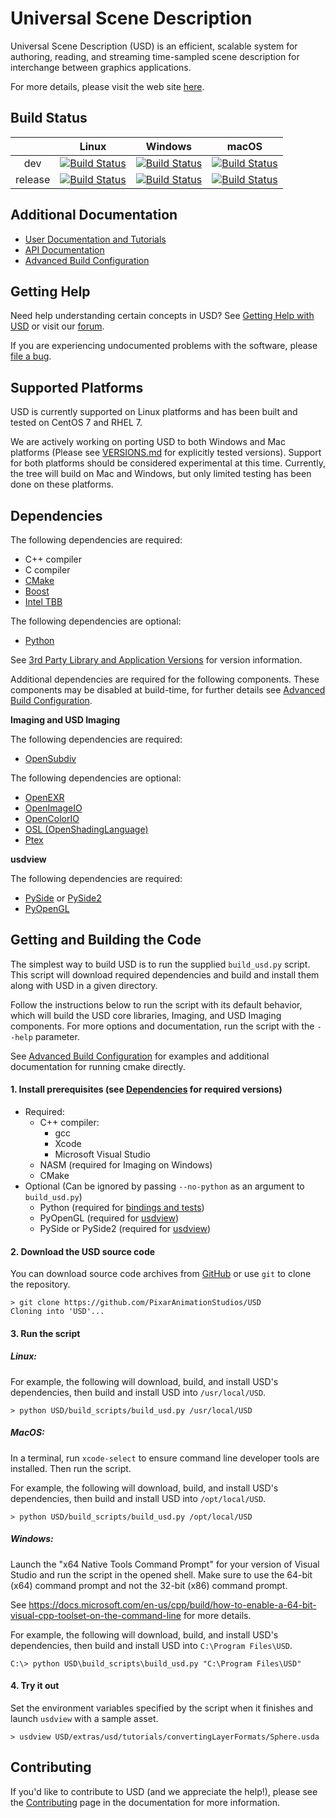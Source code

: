 Universal Scene Description
===========================

Universal Scene Description (USD) is an efficient, scalable system for
authoring, reading, and streaming time-sampled scene description for
interchange between graphics applications.

For more details, please visit the web site [here](http://openusd.org).

Build Status
------------

|         |   Linux   |  Windows  |   macOS   |
|:-------:|:---------:|:---------:|:---------:|
|   dev   | [![Build Status](https://dev.azure.com/PixarAnimationStudios/USD/_apis/build/status/PixarAnimationStudios.USD?branchName=dev&amp;jobName=Linux)](https://dev.azure.com/PixarAnimationStudios/USD/_build/latest?definitionId=2&branchName=dev) | [![Build Status](https://dev.azure.com/PixarAnimationStudios/USD/_apis/build/status/PixarAnimationStudios.USD?branchName=dev&amp;jobName=Windows)](https://dev.azure.com/PixarAnimationStudios/USD/_build/latest?definitionId=2&branchName=dev) | [![Build Status](https://dev.azure.com/PixarAnimationStudios/USD/_apis/build/status/PixarAnimationStudios.USD?branchName=dev&amp;jobName=macOS)](https://dev.azure.com/PixarAnimationStudios/USD/_build/latest?definitionId=2&branchName=dev) |
|  release | [![Build Status](https://dev.azure.com/PixarAnimationStudios/USD/_apis/build/status/PixarAnimationStudios.USD?branchName=release&amp;jobName=Linux)](https://dev.azure.com/PixarAnimationStudios/USD/_build/latest?definitionId=2&branchName=release) | [![Build Status](https://dev.azure.com/PixarAnimationStudios/USD/_apis/build/status/PixarAnimationStudios.USD?branchName=release&amp;jobName=Windows)](https://dev.azure.com/PixarAnimationStudios/USD/_build/latest?definitionId=2&branchName=release) | [![Build Status](https://dev.azure.com/PixarAnimationStudios/USD/_apis/build/status/PixarAnimationStudios.USD?branchName=release&amp;jobName=macOS)](https://dev.azure.com/PixarAnimationStudios/USD/_build/latest?definitionId=2&branchName=release) |

Additional Documentation
------------------------

* [User Documentation and Tutorials](http://openusd.org/docs/index.html)
* [API Documentation](http://openusd.org/docs/api/index.html)
* [Advanced Build Configuration](BUILDING.md)

Getting Help
------------

Need help understanding certain concepts in USD? See
[Getting Help with USD](http://openusd.org/docs/Getting-Help-with-USD.html) or
visit our [forum](https://groups.google.com/forum/#!forum/usd-interest).

If you are experiencing undocumented problems with the software, please 
[file a bug](https://github.com/PixarAnimationStudios/USD/issues/new).

Supported Platforms
-------------------

USD is currently supported on Linux platforms and has been built and tested
on CentOS 7 and RHEL 7.

We are actively working on porting USD to both Windows and Mac platforms (Please 
see [VERSIONS.md](VERSIONS.md) for explicitly tested versions). Support for both
platforms should be considered experimental at this time. Currently, the tree 
will build on Mac and Windows, but only limited testing has been done on these 
platforms.

Dependencies
------------

The following dependencies are required:
 - C++ compiler
 - C compiler
 - [CMake](https://cmake.org/documentation/)
 - [Boost](https://boost.org)
 - [Intel TBB](https://www.threadingbuildingblocks.org/)

The following dependencies are optional:
 - [Python](https://python.org)

See [3rd Party Library and Application Versions](VERSIONS.md) for version information.

Additional dependencies are required for the following components. These 
components may be disabled at build-time, for further details see
[Advanced Build Configuration](BUILDING.md).

**Imaging and USD Imaging**

The following dependencies are required:
 - [OpenSubdiv](https://github.com/PixarAnimationStudios/OpenSubdiv)

The following dependencies are optional:

 - [OpenEXR](http://www.openexr.com)
 - [OpenImageIO](https://sites.google.com/site/openimageio/home)
 - [OpenColorIO](http://opencolorio.org/)
 - [OSL (OpenShadingLanguage)](https://github.com/imageworks/OpenShadingLanguage)
 - [Ptex](http://ptex.us/)                          

**usdview**

The following dependencies are required:

 - [PySide](http://wiki.qt.io/PySide) or [PySide2](http://wiki.qt.io/PySide2)
 - [PyOpenGL](https://pypi.python.org/pypi/PyOpenGL/)

Getting and Building the Code
-----------------------------

The simplest way to build USD is to run the supplied ```build_usd.py``` 
script. This script will download required dependencies and build 
and install them along with USD in a given directory. 

Follow the instructions below to run the script with its default behavior, 
which will build the USD core libraries, Imaging, and USD Imaging components.
For more options and documentation, run the script with the ```--help```
parameter.

See [Advanced Build Configuration](BUILDING.md) for examples and
additional documentation for running cmake directly.

#### 1. Install prerequisites (see [Dependencies](#dependencies) for required versions)

- Required:
    - C++ compiler:
        - gcc
        - Xcode
        - Microsoft Visual Studio
    - NASM (required for Imaging on Windows)
    - CMake
- Optional (Can be ignored by passing `--no-python` as an argument to `build_usd.py`)
    - Python (required for [bindings and tests](BUILDING.md#python)) 
    - PyOpenGL (required for [usdview](BUILDING.md#usd-imaging))
    - PySide or PySide2 (required for [usdview](BUILDING.md#usd-imaging))

#### 2. Download the USD source code

You can download source code archives from [GitHub](https://www.github.com/PixarAnimationStudios/USD) or use ```git``` to clone the repository.

```
> git clone https://github.com/PixarAnimationStudios/USD
Cloning into 'USD'...
```

#### 3. Run the script

##### Linux:

For example, the following will download, build, and install USD's dependencies,
then build and install USD into ```/usr/local/USD```.

```
> python USD/build_scripts/build_usd.py /usr/local/USD
```

##### MacOS:

In a terminal, run ```xcode-select``` to ensure command line developer tools are 
installed. Then run the script.

For example, the following will download, build, and install USD's dependencies,
then build and install USD into ```/opt/local/USD```.

```
> python USD/build_scripts/build_usd.py /opt/local/USD
```

##### Windows:

Launch the "x64 Native Tools Command Prompt" for your version of Visual Studio
and run the script in the opened shell. Make sure to use the 64-bit (x64) 
command prompt and not the 32-bit (x86) command prompt.

See https://docs.microsoft.com/en-us/cpp/build/how-to-enable-a-64-bit-visual-cpp-toolset-on-the-command-line for more details.

For example, the following will download, build, and install USD's dependencies,
then build and install USD into ```C:\Program Files\USD```.

```
C:\> python USD\build_scripts\build_usd.py "C:\Program Files\USD"
```

#### 4. Try it out

Set the environment variables specified by the script when it finishes and 
launch ```usdview``` with a sample asset.

```
> usdview USD/extras/usd/tutorials/convertingLayerFormats/Sphere.usda
```

Contributing
------------

If you'd like to contribute to USD (and we appreciate the help!), please see
the [Contributing](http://openusd.org/docs/Contributing-to-USD.html) page in the
documentation for more information.
